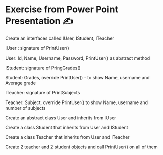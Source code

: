 # Exercise from Power Point Presentation ✍

Create an interfaces called IUser, IStudent, ITeacher​

IUser : signature of PrintUser()

User: Id, Name, Username, Password, PrintUser() as abstract method

IStudent: signature of PringGrades() 

Student: Grades, override PrintUser() - to show Name, username and Average grade

ITeacher: signature of PrintSubjects 

Teacher: Subject, override PrintUser() to show Name, username and number of subjects

Create an abstract class User and inherits from IUser​

Create a class Student that inherits from User and IStudent​

Create a class Teacher that inherits from User and ITeacher​

Create 2 teacher and 2 student objects and call PrintUser() on all of them